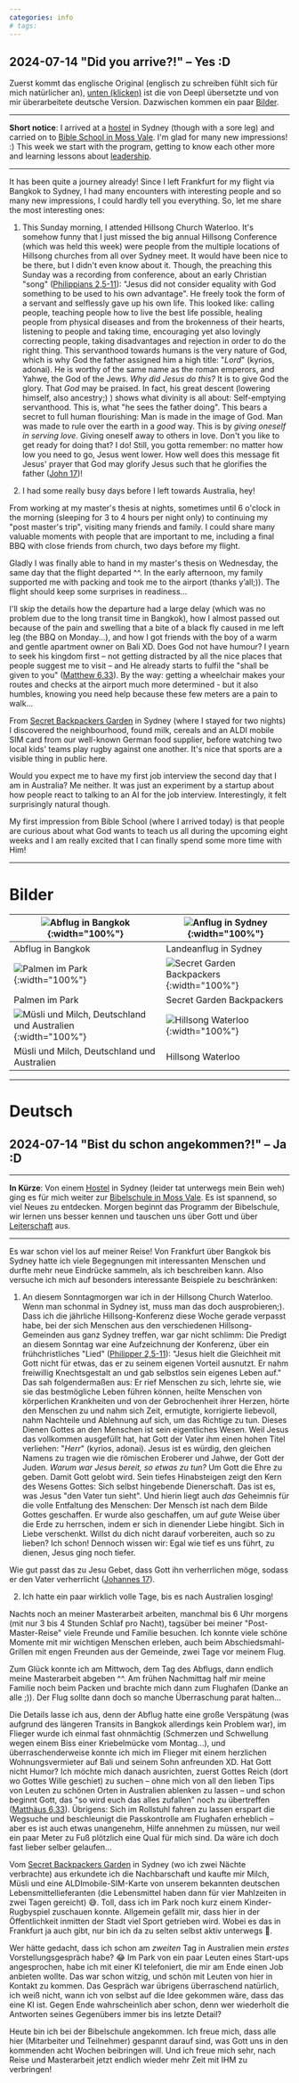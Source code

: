 ```yaml
---
categories: info
# tags: 
---
```


## 2024-07-14 "Did you arrive?!" – Yes :D
Zuerst kommt das englische Original (englisch zu schreiben fühlt sich für mich natürlicher an), [unten (klicken)](#deutsch) ist die von Deepl übersetzte und von mir überarbeitete deutsche Version. Dazwischen kommen ein paar [Bilder](#bilder).

---
**Short notice**: I arrived at a [hostel](https://maps.app.goo.gl/s1vRoU7xFL2MwnQJ6) in Sydney (though with a sore leg) and carried on to [Bible School in Moss Vale](https://maps.app.goo.gl/guYgvbnT5NgDzsxR6). I'm glad for many new impressions! :) This week we start with the program, getting to know each other more and learning lessons about [leadership](https://capernwrayaustralia.org/study/#BDL).

---

It has been quite a journey already! Since I left Frankfurt for my flight via Bangkok to Sydney, I had many encounters with interesting people and so many new impressions, I could hardly tell you everything. So, let me share the most interesting ones:

1) This Sunday morning, I attended Hillsong Church Waterloo. It's somehow funny that I just missed the big annual Hillsong Conference (which was held this week) were people from the multiple locations of Hillsong churches from all over Sydney meet. It would have been nice to be there, but I didn't even know about it. Though, the preaching this Sunday was a recording from conference, about an early Christian "song" ([Philippians 2,5-11](https://www.bibleserver.com/NIV/Philippians2%3A5-11)): "Jesus did not consider equality with God something to be used to his own advantage". He freely took the form of a servant and selflessly gave up his own life. This looked like: calling people, teaching people how to live the best life possible, healing people from physical diseases and from the brokenness of their hearts, listening to people and taking time, encouraging yet also lovingly correcting people, taking disadvantages and rejection in order to do the right thing. This servanthood towards humans is the very nature of God, which is why God the father assigned him a high title: "_Lord_" (kyrios, adonai). He is worthy of the same name as the roman emperors, and Yahwe, the God of the Jews.
_Why did Jesus do this?_ It is to give God the glory. That _God_ may be praised. In fact, his great descent (lowering himself, also ancestry;) ) shows what divinity is all about: Self-emptying servanthood. This is, what "he sees the father doing".
This bears a secret to full human flourishing: Man is made in the image of God. Man was made to rule over the earth in a _good_ way. This is by _giving oneself in serving love_. Giving oneself away to others in love. Don't you like to get ready for doing that? I do!
Still, you gotta remember: no matter how low you need to go, Jesus went lower.
How well does this message fit Jesus' prayer that God may glorify Jesus such that he glorifies the father ([John 17](https://www.bibleserver.com/NIV/John17))! 

2) I had some really busy days before I left towards Australia, hey!

From working at my master's thesis at nights, sometimes until 6 o'clock in the morning (sleeping for 3 to 4 hours per night only) to continuing my "post master's trip", visiting many friends and family. I could share many valuable moments with people that are important to me, including a final BBQ with close friends from church, two days before my flight. 

Gladly I was finally able to hand in my master's thesis on Wednesday, the same day that the flight departed ^^. In the early afternoon, my family supported me with packing and took me to the airport (thanks y’all;)). The flight should keep some surprises in readiness...

I'll skip the details how the departure had a large delay (which was no problem due to the long transit time in Bangkok), how I almost passed out because of the pain and swelling that a bite of a black fly caused in me left leg (the BBQ on Monday...), and how I got friends with the boy of a warm and gentle apartment owner on Bali XD. Does God not have humour? I yearn to seek his kingdom first – not getting distracted by all the nice places that people suggest me to visit – and He already starts to fulfil the "shall be given to you" ([Matthew 6,33](https://www.bibleserver.com/NIV/Matthew6%3A33)). By the way: getting a wheelchair makes your routes and checks at the airport much more determined - but it also humbles, knowing you need help because these few meters are a pain to walk...

From [Secret Backpackers Garden](https://maps.app.goo.gl/s1vRoU7xFL2MwnQJ6) in Sydney (where I stayed for two nights) I discovered the neighbourhood, found milk, cereals and an ALDI mobile SIM card from our well-known German food supplier, before watching two local kids' teams play rugby against one another. It's nice that sports are a visible thing in public here.

Would you expect me to have my first job interview the second day that I am in Australia? Me neither. It was just an experiment by a startup about how people react to talking to an AI for the job interview. Interestingly, it felt surprisingly natural though.

My first impression from Bible School (where I arrived today) is that people are curious about what God wants to teach us all during the upcoming eight weeks and I am really excited that I can finally spend some more time with Him!

---
# Bilder

|![Abflug in Bangkok](/assets/images/2024q3/P_20240711_173846.jpg){:width="100%"}|![Anflug in Sydney](/assets/images/2024q3/P_20240712_021507.jpg){:width="100%"}|
|---|---|
|Abflug in Bangkok|Landeanflug in Sydney|
|![Palmen im Park](/assets/images/2024q3/P_20240712_140456.jpg){:width="100%"}|![Secret Garden Backpackers](/assets/images/2024q3/P_20240713_145748.jpg){:width="100%"}|
|Palmen im Park | Secret Garden Backpackers |
|![Müsli und Milch, Deutschland und Australien](/assets/images/2024q3/P_20240714_112925.jpg){:width="100%"} | ![Hillsong Waterloo](/assets/images/2024q3/P_20240714_090038.jpg){:width="100%"} |
|Müsli und Milch, Deutschland und Australien | Hillsong Waterloo|

---
# Deutsch
## 2024-07-14 "Bist du schon angekommen?!" – Ja :D

---
**In Kürze**: Von einem [Hostel](https://maps.app.goo.gl/s1vRoU7xFL2MwnQJ6) in Sydney (leider tat unterwegs mein Bein weh) ging es für mich weiter zur [Bibelschule in Moss Vale](https://maps.app.goo.gl/guYgvbnT5NgDzsxR6). Es ist spannend, so viel Neues zu entdecken. Morgen beginnt das Programm der Bibelschule, wir lernen uns besser kennen und tauschen uns über Gott und über [Leiterschaft](https://capernwrayaustralia.org/study/#BDL) aus.

---

Es war schon viel los auf meiner Reise! Von Frankfurt über Bangkok bis Sydney hatte ich viele Begegnungen mit interessanten Menschen und durfte mehr neue Eindrücke sammeln, als ich beschreiben kann. Also versuche ich mich auf besonders interessante Beispiele zu beschränken:

1) An diesem Sonntagmorgen war ich in der Hillsong Church Waterloo. Wenn man schonmal in Sydney ist, muss man das doch ausprobieren;). Dass ich die jährliche Hillsong-Konferenz diese Woche gerade verpasst habe, bei der sich Menschen aus den verschiedenen Hillsong-Gemeinden aus ganz Sydney treffen, war gar nicht schlimm: Die Predigt an diesem Sonntag war eine Aufzeichnung der Konferenz, über ein frühchristliches "Lied" ([Philipper 2,5-11](https://www.bibleserver.com/LUT/Philipper2%3A5-11)): "Jesus hielt die Gleichheit mit Gott nicht für etwas, das er zu seinem eigenen Vorteil ausnutzt. Er nahm freiwillig Knechtsgestalt an und gab selbstlos sein eigenes Leben auf." Das sah folgendermaßen aus: Er rief Menschen zu sich, lehrte sie, wie sie das bestmögliche Leben führen können, heilte Menschen von körperlichen Krankheiten und von der Gebrochenheit ihrer Herzen, hörte den Menschen zu und nahm sich Zeit, ermutigte, korrigierte liebevoll, nahm Nachteile und Ablehnung auf sich, um das Richtige zu tun. Dieses Dienen Gottes an den Menschen ist sein eigentliches Wesen. Weil Jesus das vollkommen ausgefüllt hat, hat Gott der Vater ihm einen hohen Titel verliehen: "_Herr_" (kyrios, adonai). Jesus ist es würdig, den gleichen Namens zu tragen wie die römischen Eroberer und Jahwe, der Gott der Juden.
_Warum war Jesus bereit, so etwas zu tun?_ Um Gott die Ehre zu geben. Damit Gott gelobt wird. Sein tiefes Hinabsteigen zeigt den Kern des Wesens Gottes: Sich selbst hingebende Dienerschaft. Das ist es, was Jesus "den Vater tun sieht".
Und hierin liegt auch _das_ Geheimnis für die volle Entfaltung des Menschen: Der Mensch ist nach dem Bilde Gottes geschaffen. Er wurde also geschaffen, um auf _gute_ Weise über die Erde zu herrschen, indem er sich in dienender Liebe hingibt. Sich in Liebe verschenkt. Willst du dich nicht darauf vorbereiten, auch so zu lieben? Ich schon!
Dennoch wissen wir: Egal wie tief es uns führt, zu dienen, Jesus ging noch tiefer.

Wie gut passt das zu Jesu Gebet, dass Gott ihn verherrlichen möge, sodass er den Vater verherrlicht ([Johannes 17](https://www.bibleserver.com/LUT/Johannes17)).

2) Ich hatte ein paar wirklich volle Tage, bis es nach Australien losging!

Nachts noch an meiner Masterarbeit arbeiten, manchmal bis 6 Uhr morgens (mit nur 3 bis 4 Stunden Schlaf pro Nacht), tagsüber bei meiner "Post-Master-Reise" viele Freunde und Familie besuchen. Ich konnte viele schöne Momente mit mir wichtigen Menschen erleben, auch beim Abschiedsmahl-Grillen mit engen Freunden aus der Gemeinde, zwei Tage vor meinem Flug. 

Zum Glück konnte ich am Mittwoch, dem Tag des Abflugs, dann endlich meine Masterarbeit abgeben ^^. Am frühen Nachmittag half mir meine Familie noch beim Packen und brachte mich dann zum Flughafen (Danke an alle ;)). Der Flug sollte dann doch so manche Überraschung parat halten...

Die Details lasse ich aus, denn der Abflug hatte eine große Verspätung (was aufgrund des längeren Transits in Bangkok allerdings kein Problem war), im Flieger wurde ich einmal fast ohnmächtig (Schmerzen und Schwellung wegen einem Biss einer Kriebelmücke vom Montag...), und überraschenderweise konnte ich mich im Flieger mit einem herzlichen Wohnungsvermieter auf Bali und seinem Sohn anfreunden XD. Hat Gott nicht Humor? Ich möchte mich danach ausrichten, zuerst Gottes Reich (dort wo Gottes Wille geschiet) zu suchen – ohne mich von all den lieben Tips von Leuten zu schönen Orten in Australien ablenken zu lassen – und schon beginnt Gott, das "so wird euch das alles zufallen" noch zu übertreffen ([Matthäus 6,33](https://www.bibleserver.com/LUT/Matthew6%3A33)). Übrigens: Sich im Rollstuhl fahren zu lassen erspart die Wegsuche und beschleunigt die Passkontrolle am Flughafen erheblich – aber es ist auch etwas unangenehm, Hilfe annehmen zu müssen, nur weil ein paar Meter zu Fuß plötzlich eine Qual für mich sind. Da wäre ich doch fast lieber selber gelaufen...

Vom [Secret Backpackers Garden](https://maps.app.goo.gl/s1vRoU7xFL2MwnQJ6) in Sydney (wo ich zwei Nächte verbrachte) aus erkundete ich die Nachbarschaft und kaufte mir Milch, Müsli und eine ALDImobile-SIM-Karte von unserem bekannten deutschen Lebensmittellieferanten (die Lebensmittel haben dann für vier Mahlzeiten in zwei Tagen gereicht) 😅. Toll, dass ich im Park noch kurz einem Kinder-Rugbyspiel zuschauen konnte. Allgemein gefällt mir, dass hier in der Öffentlichkeit inmitten der Stadt viel Sport getrieben wird. Wobei es das in Frankfurt ja auch gibt, nur bin ich da zu selten selbst aktiv unterwegs 🙈.

Wer hätte gedacht, dass ich schon am _zweiten_ Tag in Australien mein _erstes_ Vorstellungsgespräch habe? 😂 Im Park von ein paar Leuten eines Start-ups angesprochen, habe ich mit einer KI telefoniert, die mir am Ende einen Job anbieten wollte. Das war schon witzig, und schön mit Leuten von hier in Kontakt zu kommen. Das Gespräch war übrigens überraschend natürlich, ich weiß nicht, wann ich von selbst auf die Idee gekommen wäre, dass das eine KI ist. Gegen Ende wahrscheinlich aber schon, denn wer wiederholt die Antworten seines Gegenübers immer bis ins letzte Detail?

Heute bin ich bei der Bibelschule angekommen. Ich freue mich, dass alle hier (Mitarbeiter und Teilnehmer) gespannt darauf sind, was Gott uns in den kommenden acht Wochen beibringen will. Und ich freue mich sehr, nach Reise und Masterarbeit jetzt endlich wieder mehr Zeit mit IHM zu verbringen!
